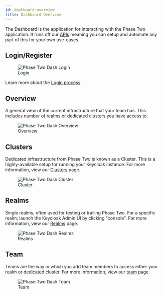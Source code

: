 ```yaml
---
id: dashboard-overview
title: Dashboard Overview
---
```


The Dashboard is the application for interacting with the Phase Two application. It runs off our [APIs](../api/index.md) meaning you can setup and automate any part of this for your own use-cases.

## Login/Register

<figure>
  <img src="/docs/dash-login.png" className="max-w-xl"  alt="Phase Two Dash Login" />
  <figcaption>Login</figcaption>
</figure>

Learn more about the [Login process](./access.md)

## Overview

A general view of the current infrastructure that your team has. This includes number of realms or dedicated clusters you have access to.

<figure>
  <img src="/docs/dashboard/overview.png" className="max-w-3xl"  alt="Phase Two Dash Overview" />
  <figcaption>Overview</figcaption>
</figure>

## Clusters

Dedicated infrastructure from Phase Two is known as a Cluster. This is a highly-available setup for running your Keycloak instance. For more information, view our [Clusters](./dedicated-clusters.md) page.

<figure>
  <img src="/docs/dashboard/clusters.png" className="max-w-3xl"  alt="Phase Two Dash Cluster" />
  <figcaption>Cluster</figcaption>
</figure>

## Realms

Single realms, often used for testing or trailing Phase Two. For a specific realm, launch the Keycloak Admin UI by clicking "console". For more information, view our [Realms](./deployments.md) page.

<figure>
  <img src="/docs/dashboard/realms.png" className="max-w-3xl"  alt="Phase Two Dash Realms" />
  <figcaption>Realms</figcaption>
</figure>

## Team

Teams are the way in which you add team members to access either your realm or dedicated cluster. For more information, view our [team](./your-organization.md) page.

<figure>
  <img src="/docs/dashboard/team.png" className="max-w-3xl"  alt="Phase Two Dash Team" />
  <figcaption>Team</figcaption>
</figure>
